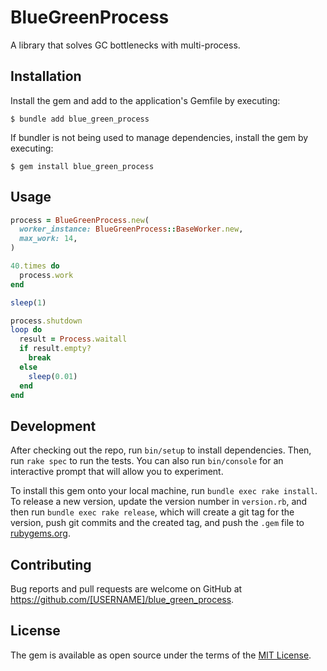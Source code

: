 # BlueGreenProcess

A library that solves GC bottlenecks with multi-process.

## Installation

Install the gem and add to the application's Gemfile by executing:

    $ bundle add blue_green_process

If bundler is not being used to manage dependencies, install the gem by executing:

    $ gem install blue_green_process

## Usage

```ruby
process = BlueGreenProcess.new(
  worker_instance: BlueGreenProcess::BaseWorker.new,
  max_work: 14,
)

40.times do
  process.work
end

sleep(1)

process.shutdown
loop do
  result = Process.waitall
  if result.empty?
    break
  else
    sleep(0.01)
  end
end
```

## Development

After checking out the repo, run `bin/setup` to install dependencies. Then, run `rake spec` to run the tests. You can also run `bin/console` for an interactive prompt that will allow you to experiment.

To install this gem onto your local machine, run `bundle exec rake install`. To release a new version, update the version number in `version.rb`, and then run `bundle exec rake release`, which will create a git tag for the version, push git commits and the created tag, and push the `.gem` file to [rubygems.org](https://rubygems.org).

## Contributing

Bug reports and pull requests are welcome on GitHub at https://github.com/[USERNAME]/blue_green_process.

## License

The gem is available as open source under the terms of the [MIT License](https://opensource.org/licenses/MIT).

